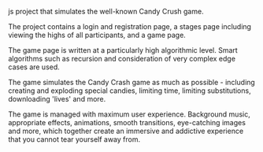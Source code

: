 js project that simulates the well-known Candy Crush game.

The project contains a login and registration page, a stages page including viewing the highs of all participants, and a game page.

The game page is written at a particularly high algorithmic level. Smart algorithms such as recursion and consideration of very complex edge cases are used.

The game simulates the Candy Crash game as much as possible - including creating and exploding special candies, limiting time, limiting substitutions, downloading 'lives' and more.

The game is managed with maximum user experience. Background music, appropriate effects, animations, smooth transitions, eye-catching images and more, which together create an immersive and addictive experience that you cannot tear yourself away from.
